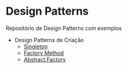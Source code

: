 # Design Patterns
Repositório de Design Patterns com exemplos
 - Design Patterns de Criação
   - [Singleton](Singleton)
   - [Factory Method](FactoryMethod)
   - [Abstract Factory](AbstractFactory)
